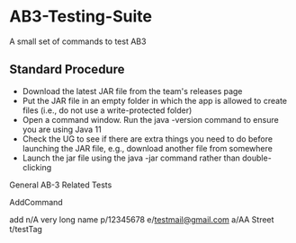 # AB3-Testing-Suite
A small set of commands to test AB3


## Standard Procedure

* Download the latest JAR file from the team's releases page
* Put the JAR file in an empty folder in which the app is allowed to create files (i.e., do not use a write-protected folder)
* Open a command window. Run the java -version command to ensure you are using Java 11
* Check the UG to see if there are extra things you need to do before launching the JAR file, e.g., download another file from somewhere
* Launch the jar file using the java -jar command rather than double-clicking

General AB-3 Related Tests

AddCommand

add n/A very long name p/12345678 e/testmail@gmail.com a/AA Street t/testTag
